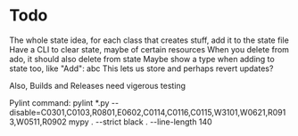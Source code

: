 # Todo

The whole state idea, for each class that creates stuff, add it to the state file
Have a CLI to clear state, maybe of certain resources
When you delete from ado, it should also delete from state
Maybe show a type when adding to state too, like "Add": abc
This lets us store and perhaps revert updates?

Also, Builds and Releases need vigerous testing

Pylint command:
pylint *.py --disable=C0301,C0103,R0801,E0602,C0114,C0116,C0115,W3101,W0621,R0913,W0511,R0902
mypy . --strict
black . --line-length 140
